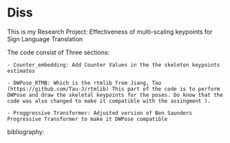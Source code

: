 # Diss

This is my Research Project: Effectiveness of multi-scaling keypoints for Sign Language Translation





The code consist of Three sections:

    - Counter_embedding: Add Counter Values in the the skeleton keypoints estimates

    - DWPose_RTMB: Which is the rtmlib from Jiang, Tao (https://github.com/Tau-J/rtmlib) This part of the code is to perform DWPose and draw the skeletal keypoints for the poses. Do know that the code was also changed to make it compatible with the assingment ).

    - Proggressive Transformer: Adjusted version of Ben Saunders Progressive Transformer to make it DWPose compatible

bibliography: 

